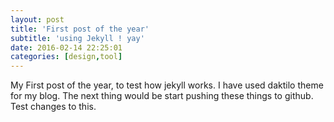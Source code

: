 ```yaml
---
layout: post
title: 'First post of the year'
subtitle: 'using Jekyll ! yay'
date: 2016-02-14 22:25:01
categories: [design,tool]
---
```


My First post of the year, to test how jekyll works. I have used daktilo theme for my blog. The next thing would be start pushing these things to github.
Test changes to this.
